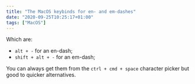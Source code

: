 ```yaml
---
title: "The MacOS keybinds for en- and em-dashes"
date: "2020-09-25T10:25:17+01:00"
tags: ["MacOS"]
---
```


Which are:

- `alt + -` for an en-dash;
- `shift + alt + -` for an em-dash;

You can always get them from the `ctrl + cmd + space` character picker but good
to quicker alternatives.

